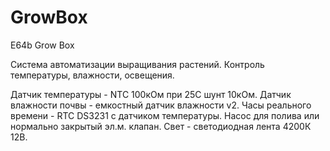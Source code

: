 # GrowBox
E64b Grow Box

Система автоматизации выращивания растений.
Контроль температуры, влажности, освещения.

Датчик температуры - NTC 100кОм при 25C шунт 10кОм.
Датчик влажности почвы - емкостный датчик влажности v2.
Часы реального времени - RTC DS3231 с датчиком температуры.
Насос для полива или нормально закрытый эл.м. клапан.
Свет - светодиодная лента 4200К 12В.
